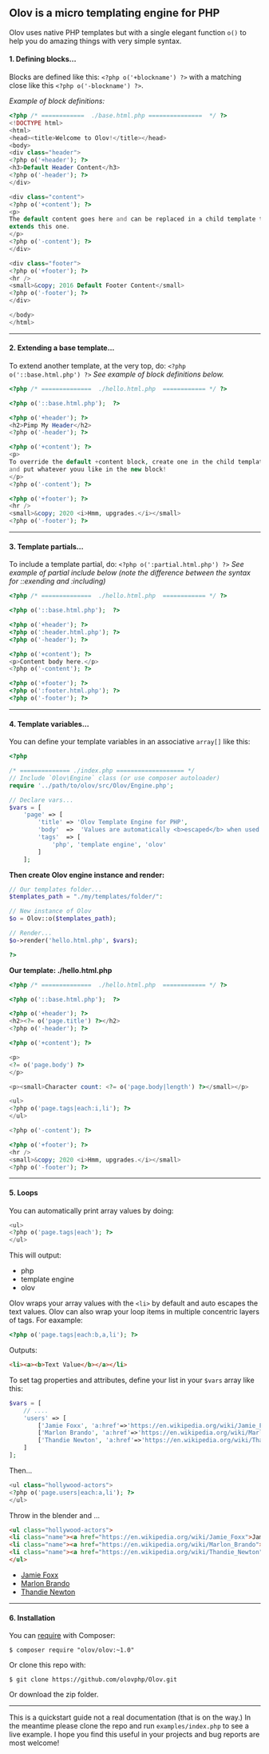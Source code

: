 ## Olov is a micro templating engine for PHP ##

Olov uses native PHP templates but with a single elegant function `o()` 
to help you do amazing things with very simple syntax.

#### 1. Defining blocks... ####

Blocks are defined like this: ` <?php o('+blockname') ?> ` with a matching close 
like this ` <?php o('-blockname') ?> `. 

*Example of block definitions:*

```php
<?php /* ============  ./base.html.php ===============  */ ?>
<!DOCTYPE html>
<html>
<head><title>Welcome to Olov!</title></head>
<body>
<div class="header">
<?php o('+header'); ?>
<h3>Default Header Content</h3>
<?php o('-header'); ?>
</div>

<div class="content">
<?php o('+content'); ?>
<p>
The default content goes here and can be replaced in a child template that 
extends this one.
</p>
<?php o('-content'); ?>
</div>

<div class="footer">
<?php o('+footer'); ?>
<hr />
<small>&copy; 2016 Default Footer Content</small>
<?php o('-footer'); ?>
</div>

</body>
</html>
```

------------------------------------------------------------------

#### 2. Extending a base template... ####

To extend another template, at the very top, do: ` <?php o('::base.html.php') ?> ` 
*See example of block definitions below.*

```php
<?php /* ==============  ./hello.html.php  ============ */ ?>

<?php o('::base.html.php');  ?>

<?php o('+header'); ?>
<h2>Pimp My Header</h2>
<?php o('-header'); ?>

<?php o('+content'); ?>
<p>
To override the default +content block, create one in the child template 
and put whatever youu like in the new block!
</p>
<?php o('-content'); ?>

<?php o('+footer'); ?>
<hr />
<small>&copy; 2020 <i>Hmm, upgrades.</i></small>
<?php o('-footer'); ?>

```

------------------------------------------------------------------

#### 3. Template partials... ####

To include a template partial, do: ` <?php o(':partial.html.php') ?> ` 
*See example of partial include below (note the difference between the syntax for ::exending and :including)*

```php
<?php /* ==============  ./hello.html.php  ============ */ ?>

<?php o('::base.html.php');  ?>

<?php o('+header'); ?>
<?php o(':header.html.php'); ?>
<?php o('-header'); ?>

<?php o('+content'); ?>
<p>Content body here.</p>
<?php o('-content'); ?>

<?php o('+footer'); ?>
<?php o(':footer.html.php'); ?>
<?php o('-footer'); ?>

```

------------------------------------------------------------------

#### 4. Template variables... ####

You can define your template variables in an associative ` array[] ` like this:

```php
<?php 

/* ============== ./index.php =================== */ 
// Include `Olov\Engine` class (or use composer autoloader)
require '../path/to/olov/src/Olov/Engine.php';

// Declare vars...
$vars = [
    'page' => [
        'title' => 'Olov Template Engine for PHP', 
        'body'  =>  'Values are automatically <b>escaped</b> when used the template.', 
        'tags'  => [
            'php', 'template engine', 'olov'
        ]
    ];
```

**Then create Olov engine instance and render:**
```php
// Our templates folder...
$templates_path = "./my/templates/folder/":

// New instance of Olov 
$o = Olov::o($templates_path);

// Render...
$o->render('hello.html.php', $vars);

?>


```

**Our template: ./hello.html.php**

```php
<?php /* ==============  ./hello.html.php  ============ */ ?>

<?php o('::base.html.php');  ?>

<?php o('+header'); ?>
<h2><?= o('page.title') ?></h2>
<?php o('-header'); ?>

<?php o('+content'); ?>

<p>
<?= o('page.body') ?>
</p>

<p><small>Character count: <?= o('page.body|length') ?></small></p>

<ul>
<?php o('page.tags|each:i,li'); ?>
</ul>

<?php o('-content'); ?>

<?php o('+footer'); ?>
<hr />
<small>&copy; 2020 <i>Hmm, upgrades.</i></small>
<?php o('-footer'); ?>

```

------------------------------------------------------------------

#### 5. Loops ####

You can automatically print array values by doing: 
```php 
<ul>
<?php o('page.tags|each'); ?>
</ul>
```

This will output:

* php
* template engine
* olov


Olov wraps your array values with the ` <li> ` by default and auto escapes the text values. 
Olov can also wrap your loop items in multiple concentric layers of tags. For eaxample:
```php
<?php o('page.tags|each:b,a,li'); ?>
```
Outputs:
```html
<li><a><b>Text Value</b></a></li>
```


To set tag properties and attributes, define your list in your ` $vars ` array like this:
```php
$vars = [
    // ....
    'users' => [
        ['Jamie Foxx', 'a:href'=>'https://en.wikipedia.org/wiki/Jamie_Foxx', 'li:class'=>'name'],   
        ['Marlon Brando', 'a:href'=>'https://en.wikipedia.org/wiki/Marlon_Brando', 'li:class'=>'name'],   
        ['Thandie Newton', 'a:href'=>'https://en.wikipedia.org/wiki/Thandie_Newton', 'li:class'=>'name']
    ]
];
```
Then...
```php
<ul class="hollywood-actors">
<?php o('page.users|each:a,li'); ?>
</ul>
```
Throw in the blender and ...
```html
<ul class="hollywood-actors">
<li class="name"><a href="https://en.wikipedia.org/wiki/Jamie_Foxx">Jamie Foxx</a></li>
<li class="name"><a href="https://en.wikipedia.org/wiki/Marlon_Brando">Marlon Brando</a></li>
<li class="name"><a href="https://en.wikipedia.org/wiki/Thandie_Newton">Thandie Newton</a></li>
</ul>
```   
* [Jamie Foxx](https://en.wikipedia.org/wiki/Jamie_Foxx)
* [Marlon Brando](https://en.wikipedia.org/wiki/Marlon_Brando)
* [Thandie Newton](https://en.wikipedia.org/wiki/Thandie_Newton)

-----------------------------------------------------------------------

#### 6. Installation ####

You can [require](https://getcomposer.org/doc/03-cli.md) with Composer:
```shell
$ composer require "olov/olov:~1.0"
```
 
Or clone this repo with:
```shell
$ git clone https://github.com/olovphp/Olov.git
```

Or download the zip folder.



--------------------------------------------------------------------------


This is a quickstart guide not a real documentation (that is on the way.) In the meantime 
please clone the repo and run ` examples/index.php ` to see a live example. I hope you 
find this useful in your projects and bug reports are most welcome! 

